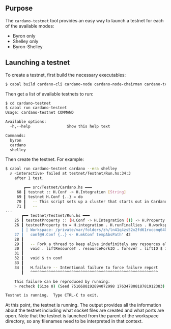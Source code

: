 ## Purpose

The `cardano-testnet` tool provides an easy way to launch a testnet for each
of the available modes:

* Byron only
* Shelley only
* Byron-Shelley

## Launching a testnet
To create a testnet, first build the necessary executables:

```bash
$ cabal build cardano-cli cardano-node cardano-node-chairman cardano-testnet
```

Then get a list of available testnets to run:

```bash
$ cd cardano-testnet
$ cabal run cardano-testnet
Usage: cardano-testnet COMMAND

Available options:
  -h,--help                Show this help text

Commands:
  byron
  cardano
  shelley
```

Then create the testnet.  For example:

```bash
$ cabal run cardano-testnet cardano --era shelley
  ✗ <interactive> failed at testnet/Testnet/Run.hs:34:3
    after 1 test.

        ┏━━ src/Testnet/Cardano.hs ━━━
     68 ┃ testnet :: H.Conf -> H.Integration [String]
     69 ┃ testnet H.Conf {..} = do
     70 ┃   -- This script sets up a cluster that starts out in Cardano, and can transition to Shelley.
     71 ┃   --
...
       ┏━━ testnet/Testnet/Run.hs ━━━
    25 ┃ testnetProperty :: (H.Conf -> H.Integration ()) -> H.Property
    26 ┃ testnetProperty tn = H.integration . H.runFinallies . H.workspace "chairman" $ \tempAbsPath' -> do
       ┃ │ Workspace: /private/var/folders/zh/ln41q4zs52x2fd61rxccmq640000gn/T/chairman/test-acaaa345c8802769
    27 ┃   conf@H.Conf {..} <- H.mkConf tempAbsPath' 42
    28 ┃
    29 ┃   -- Fork a thread to keep alive indefinitely any resources allocated by testnet.
    30 ┃   void . liftResourceT . resourceForkIO . forever . liftIO $ IO.threadDelay 10000000
    31 ┃
    32 ┃   void $ tn conf
    33 ┃
    34 ┃   H.failure -- Intentional failure to force failure report
       ┃   ^^^^^^^^^^^^^^^^^^^^^^^^^^^^^^^^^^^^^^^^^^^^^^^^^^^^^^^^

    This failure can be reproduced by running:
    > recheck (Size 0) (Seed 7516688192894072998 17634780818781912383) <property>

Testnet is running.  Type CTRL-C to exit.
```

At this point, the testnet is running.  The output provides all the information about the testnet including
what socket files are created and what ports are open.  Note that the testnet is launched from the parent
of the workspace directory, so any filenames need to be interpreted in that context.
